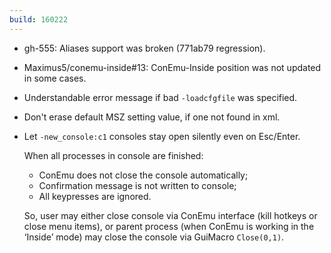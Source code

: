 ```yaml
---
build: 160222
---
```


* gh-555: Aliases support was broken (771ab79 regression).
* Maximus5/conemu-inside#13: ConEmu-Inside position was not updated in some cases.
* Understandable error message if bad `-loadcfgfile` was specified.
* Don't erase default MSZ setting value, if one not found in xml.
* Let `-new_console:c1` consoles stay open silently even on Esc/Enter.

  When all processes in console are finished:
  * ConEmu does not close the console automatically;
  * Confirmation message is not written to console;
  * All keypresses are ignored.

  So, user may either close console via ConEmu interface
  (kill hotkeys or close menu items), or parent process
  (when ConEmu is working in the ‘Inside’ mode) may close
  the console via GuiMacro `Close(0,1)`.

